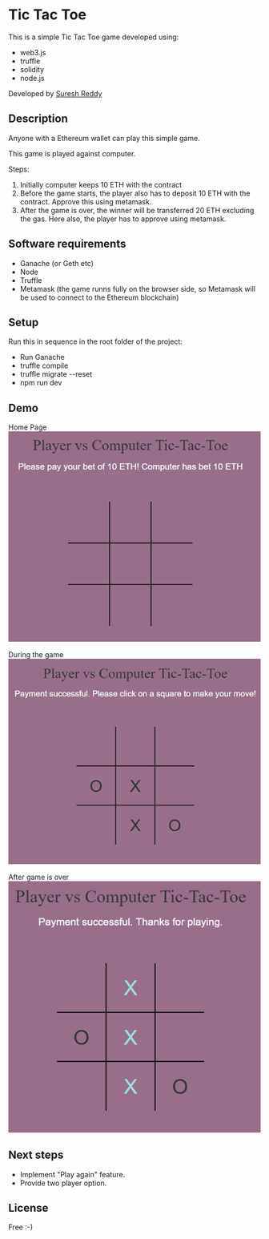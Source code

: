 # Tic Tac Toe	

This is a simple Tic Tac Toe game developed using: 
- web3.js 
- truffle 
- solidity 
- node.js

Developed by [Suresh Reddy](https://www.linkedin.com/in/suresh-reddy-7545842b/)

## Description
Anyone with a Ethereum wallet can play this simple game. 

This game is played against computer. 

Steps:
1. Initially computer keeps 10 ETH with the contract
2. Before the game starts, the player also has to deposit 10 ETH with the contract. Approve this using metamask.
3. After the game is over, the winner will be transferred 20 ETH excluding the gas. Here also, the player has to approve using metamask.

## Software requirements
- Ganache (or Geth etc)
- Node 
- Truffle
- Metamask (the game runns fully on the browser side, so Metamask will be used to connect to the Ethereum blockchain)

## Setup
Run this in sequence in the root folder of the project:
- Run Ganache
- truffle compile
- truffle migrate --reset
- npm run dev

## Demo

Home Page
![alt text](images/game1.png "Before the game starts")

During the game 
![alt text](images/game2.png "During the game")

After game is over
![alt text](images/game3.png "After game is over")

## Next steps
- Implement "Play again" feature. 
- Provide two player option. 

License
-------------
Free :-)

